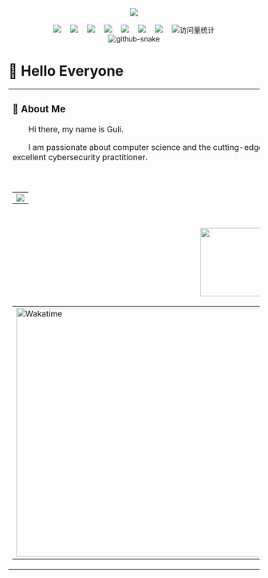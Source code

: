 <div align="center">
  
  <!-- dynamic typing effect 动态打字效果 -->
  <div>
    <a href="https:/hzy2003628.top">
      <img src="https://readme-typing-svg.demolab.com?font=Fira+Code&pause=1000&width=435&lines=console.log(alert('hacker'));Cyber Security World!&center=true&size=25" />
    </a>
  </div>

  <!-- knock code pictures 敲代码的图片 -->
  <picture>
    <source media="(prefers-color-scheme: light)" srcset="https://cdn.jsdelivr.net/gh/hzy030628/hzy030628/assets/images/developer.svg" height="225px" />
  </picture>

  <!-- for beauty 留个空行好看点 -->
  <div>&nbsp;</div>
  
  <!-- profile logo 个人资料徽标 -->
  <div>
    <a href="https://hzy2003628.top/"><img src="https://img.hzy2003628.top/Website-%E5%8D%9A%E5%AE%A2-blue.svg" /></a>&emsp;
    <a href="#"><img src="https://img.hzy2003628.top/Twitter-%E6%8E%A8%E7%89%B9-blue.svg" /></a>&emsp;
    <a href="#"><img src="https://img.hzy2003628.top/YouTube-%E6%B2%B9%E7%AE%A1-c32136.svg" /></a>&emsp;
    <a href="#"><img src="https://img.hzy2003628.top/WeChat-%E5%BE%AE%E4%BF%A1-07c160.svg" /></a>&emsp;
    <a href="#"><img src="https://img.hzy2003628.top/Bilibili-B%E7%AB%99-ff69b4.svg" /></a>&emsp;
    <a href="#"><img src="https://img.hzy2003628.top/CSDN-%E8%AE%BA%E5%9D%9B-c32136.svg" /></a>&emsp;
    <a href="#"><img src="https://img.hzy2003628.top/Zhihu-%E7%9F%A5%E4%B9%8E-blue.svg" /></a>&emsp;
    <!-- visitor statistics logo 访问量统计徽标 -->
    <img src="https://komarev.com/ghpvc/?username=hzy030628&label=Views&color=0e75b6&style=flat" alt="访问量统计" />
  </div>
  
  <!-- Snake Code Contribution Map 贪吃蛇代码贡献图 -->
  <picture>
    <source media="(prefers-color-scheme: dark)" srcset="https://img.hzy2003628.top/github-contribution-grid-snake-dark.svg" />
    <source media="(prefers-color-scheme: light)" srcset="https://img.hzy2003628.top/github-contribution-grid-snake.svg" />
    <img alt="github-snake" src="https://img.hzy2003628.top/github-contribution-grid-snake-dark.svg" />
  </picture>

</div>

#  🙋 Hello Everyone

<table>
  
<tr><td>

### 🤺 About Me

<img align="right" width="88" src="https://hzy2003628.top/images/avatar.png" />

<p>&emsp;&emsp;Hi there, my name is Guli.</p>
<p>&emsp;&emsp;I am passionate about computer science and the cutting-edge technology of cybersecurity, and I hope to become an excellent cybersecurity practitioner.</p>

</td></tr>

<tr><td>
  


</td></tr>

<tr><td>



<div align="center">



<!-- github-readme-streak-stats 连续提交代码天数记录 -->
<picture>
  <source media="(prefers-color-scheme: dark)" srcset="https://github-readme-streak-stats.herokuapp.com/?user=hzy030628&theme=dark&hide_border=true" />
  <source media="(prefers-color-scheme: light)" srcset="https://github-readme-streak-stats.herokuapp.com/?user=hzy030628&theme=light&hide_border=true" />
  <img src="https://github-readme-streak-stats.herokuapp.com/?user=hzy030628&theme=default&hide_border=true" />
</picture>



<!-- GitHub Activity Graph GitHub 活动图 -->
<table>
  <tr>
    <td>
      <picture>
        <source media="(prefers-color-scheme: dark)" srcset="https://github-readme-activity-graph.vercel.app/graph?username=hzy030628&theme=xcode&bg_color=FF000000&hide_border=true" />
        <source media="(prefers-color-scheme: light)" srcset="https://github-readme-activity-graph.vercel.app/graph?username=hzy030628&theme=xcode&bg_color=FF000000&color=000000&hide_border=true" />
        <img src="https://github-readme-activity-graph.vercel.app/graph?username=hzy030628&theme=xcode&bg_color=FF000000&hide_border=true" />
      </picture>
  </tr>
</table>

</div>

<!-- ########################################## 分割 ########################################## -->


<div align="center" >

<!-- just img 图片 -->


<!-- Quotes 名人名言 -->
<div><img src="https://quotes-github-readme.vercel.app/api?type=horizontal&theme=dark" /><br/></div>
  
<!-- GitHub 奖杯🏆 -->
<div><img src="https://github-profile-trophy.vercel.app/?username=hzy030628&theme=gruvbox&row=1&column=7&no-frame=true&no-bg=true" /><br/></div>

<!-- GitHub 数据统计 -->
<img height="137px" src="https://github-readme-stats-git-masterrstaa-rickstaa.vercel.app/api?username=hzy030628&hide_title=true&hide_border=true&show_icons=true&include_all_commits=true&line_height=21text_color=000&icon_color=000&bg_color=0,ea6161,ffc64d,fffc4d,52fa5a&theme=graywhite" />
<img height="137px" src="https://github-readme-stats-git-masterrstaa-rickstaa.vercel.app/api/top-langs/?username=hzy030628&hide_title=true&hide_border=true&layout=compact&langs_count=6&text_color=000&icon_color=fff&bg_color=0,52fa5a,4dfcff,c64dff&theme=graywhite" /><br>

<!-- Wakatime Graph-->
<table>
  <tr>
    <td><img src="https://wakatime.com/share/@42d0678c-368b-448b-9a77-5d21c5b55352/d07b5f65-d3e1-4896-897c-1695c560a7dc.svg" width="500" alt="Wakatime"/></td>
    <td><img src="https://wakatime.com/share/@42d0678c-368b-448b-9a77-5d21c5b55352/39a6f115-6058-44ce-95da-c3b2cbc9e831.svg" width="500" alt="Wakatime"/></td>
  </tr>
</table>

</div>




<div align="center" >









</div>



<!-- GitHub metrics 信息指标 -->
<div align="center">




</div>
